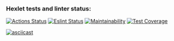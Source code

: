 ### Hexlet tests and linter status:
[![Actions Status](https://github.com/tracktor-git/frontend-project-46/workflows/hexlet-check/badge.svg)](https://github.com/tracktor-git/frontend-project-46/actions)
[![Eslint Status](https://github.com/tracktor-git/frontend-project-46/workflows/lint/badge.svg)](https://github.com/tracktor-git/frontend-project-46/actions)
[![Maintainability](https://api.codeclimate.com/v1/badges/e4ace4375146929c5999/maintainability)](https://codeclimate.com/github/tracktor-git/frontend-project-46/maintainability)
[![Test Coverage](https://api.codeclimate.com/v1/badges/e4ace4375146929c5999/test_coverage)](https://codeclimate.com/github/tracktor-git/frontend-project-46/test_coverage)

[![asciicast](https://asciinema.org/a/MkjoU7QitfML0UVkOhq4msxPj.svg)](https://asciinema.org/a/MkjoU7QitfML0UVkOhq4msxPj)